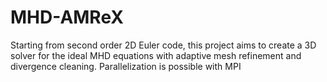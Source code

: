 # MHD-AMReX
Starting from second order 2D Euler code, this project aims to  create a 3D solver for the ideal MHD equations with adaptive mesh refinement and divergence cleaning. Parallelization is possible with MPI
